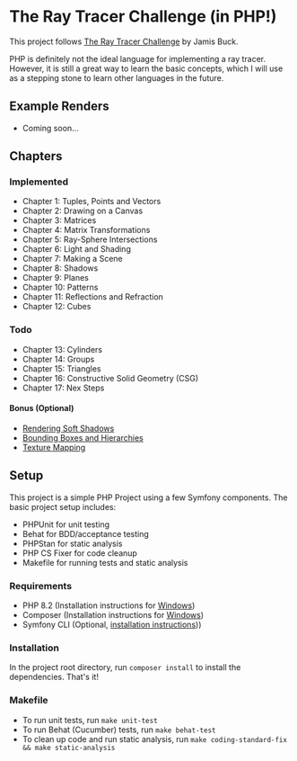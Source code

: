 # The Ray Tracer Challenge (in PHP!)

This project follows [The Ray Tracer Challenge](http://raytracerchallenge.com/) by Jamis Buck.

PHP is definitely not the ideal language for implementing a ray tracer. 
However, it is still a great way to learn the basic concepts, which I will use as a stepping stone to learn other languages in the future.

## Example Renders

- Coming soon...

## Chapters

### Implemented 

- Chapter 1: Tuples, Points and Vectors
- Chapter 2: Drawing on a Canvas
- Chapter 3: Matrices
- Chapter 4: Matrix Transformations
- Chapter 5: Ray-Sphere Intersections
- Chapter 6: Light and Shading
- Chapter 7: Making a Scene
- Chapter 8: Shadows
- Chapter 9: Planes
- Chapter 10: Patterns
- Chapter 11: Reflections and Refraction
- Chapter 12: Cubes

### Todo

- Chapter 13: Cylinders
- Chapter 14: Groups
- Chapter 15: Triangles
- Chapter 16: Constructive Solid Geometry (CSG)
- Chapter 17: Nex Steps

#### Bonus (Optional)
- [Rendering Soft Shadows](http://raytracerchallenge.com/bonus/area-light.html)
- [Bounding Boxes and Hierarchies](http://raytracerchallenge.com/bonus/bounding-boxes.html)
- [Texture Mapping](http://raytracerchallenge.com/bonus/texture-mapping.html)

## Setup

This project is a simple PHP Project using a few Symfony components. 
The basic project setup includes:

- PHPUnit for unit testing
- Behat for BDD/acceptance testing
- PHPStan for static analysis
- PHP CS Fixer for code cleanup
- Makefile for running tests and static analysis

### Requirements

- PHP 8.2 (Installation instructions for [Windows](https://www.sitepoint.com/how-to-install-php-on-windows/))
- Composer (Installation instructions for [Windows](https://getcomposer.org/doc/00-intro.md#installation-windows))
- Symfony CLI (Optional, [installation instructions](https://symfony.com/download))) 

### Installation

In the project root directory, run `composer install` to install the dependencies. That's it!

### Makefile

- To run unit tests, run `make unit-test`
- To run Behat (Cucumber) tests, run `make behat-test`
- To clean up code and run static analysis, run `make coding-standard-fix && make static-analysis`
